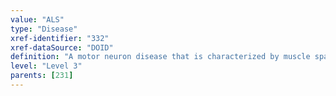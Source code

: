 ```yaml
---
value: "ALS"
type: "Disease"
xref-identifier: "332"
xref-dataSource: "DOID"
definition: "A motor neuron disease that is characterized by muscle spasticity, rapidly progressive weakness due to muscle atrophy, difficulty in speaking, swallowing, and breathing."
level: "Level 3"
parents: [231]
---
```

